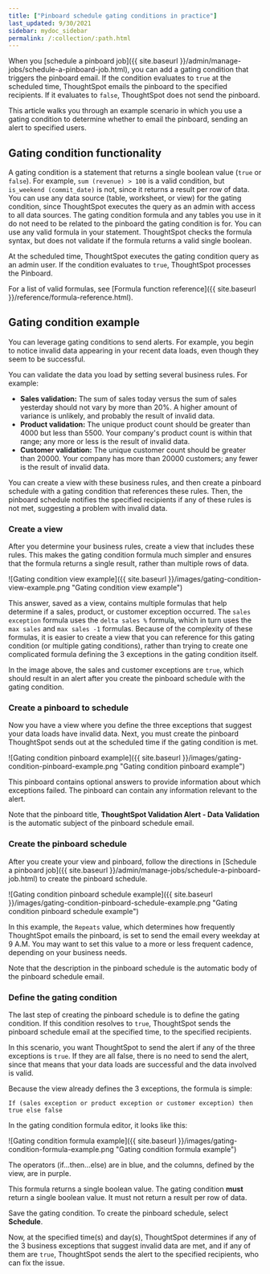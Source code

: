 ```yaml
---
title: ["Pinboard schedule gating conditions in practice"]
last_updated: 9/30/2021
sidebar: mydoc_sidebar
permalink: /:collection/:path.html
---
```

When you [schedule a pinboard job]({{ site.baseurl }}/admin/manage-jobs/schedule-a-pinboard-job.html), you can add a gating condition that triggers the pinboard email. If the condition evaluates to `true` at the scheduled time, ThoughtSpot emails the pinboard to the specified recipients. If it evaluates to `false`, ThoughtSpot does not send the pinboard.

This article walks you through an example scenario in which you use a gating condition to determine whether to email the pinboard, sending an alert to specified users.

## Gating condition functionality
A gating condition is a statement that returns a single boolean value (`true` or `false`). For example, `sum (revenue) > 100` is a valid condition, but `is_weekend (commit_date)` is not, since it returns a result per row of data. You can use any data source (table, worksheet, or view) for the gating condition, since ThoughtSpot executes the query as an admin with access to all data sources. The gating condition formula and any tables you use in it do not need to be related to the pinboard the gating condition is for. You can use any valid formula in your statement. ThoughtSpot checks the formula syntax, but does not validate if the formula returns a valid single boolean.

At the scheduled time, ThoughtSpot executes the gating condition query as an admin user. If the condition evaluates to `true`, ThoughtSpot processes the Pinboard.

For a list of valid formulas, see [Formula function reference]({{ site.baseurl }}/reference/formula-reference.html).

## Gating condition example
You can leverage gating conditions to send alerts. For example, you begin to notice invalid data appearing in your recent data loads, even though they seem to be successful.

You can validate the data you load by setting several business rules. For example:

* **Sales validation:** The sum of sales today versus the sum of sales yesterday should not vary by more than 20%. A higher amount of variance is unlikely, and probably the result of invalid data.
* **Product validation:** The unique product count should be greater than 4000 but less than 5500. Your company's product count is within that range; any more or less is the result of invalid data.
* **Customer validation:** The unique customer count should be greater than 20000. Your company has more than 20000 customers; any fewer is the result of invalid data.

You can create a view with these business rules, and then create a pinboard schedule with a gating condition that references these rules. Then, the pinboard schedule notifies the specified recipients if any of these rules is not met, suggesting a problem with invalid data.

### Create a view
After you determine your business rules, create a view that includes these rules. This makes the gating condition formula much simpler and ensures that the formula returns a single result, rather than multiple rows of data.

![Gating condition view example]({{ site.baseurl }}/images/gating-condition-view-example.png "Gating condition view example")

This answer, saved as a view, contains multiple formulas that help determine if a sales, product, or customer exception occurred. The `sales exception` formula uses the `delta sales %` formula, which in turn uses the `max sales` and `max sales -1` formulas. Because of the complexity of these formulas, it is easier to create a view that you can reference for this gating condition (or multiple gating conditions), rather than trying to create one complicated formula defining the 3 exceptions in the gating condition itself.

In the image above, the sales and customer exceptions are `true`, which should result in an alert after you create the pinboard schedule with the gating condition.

### Create a pinboard to schedule
Now you have a view where you define the three exceptions that suggest your data loads have invalid data. Next, you must create the pinboard ThoughtSpot sends out at the scheduled time if the gating condition is met.

![Gating condition pinboard example]({{ site.baseurl }}/images/gating-condition-pinboard-example.png "Gating condition pinboard example")

This pinboard contains optional answers to provide information about which exceptions failed. The pinboard can contain any information relevant to the alert.

Note that the pinboard title, **ThoughtSpot Validation Alert - Data Validation** is the automatic subject of the pinboard schedule email.

### Create the pinboard schedule
After you create your view and pinboard, follow the directions in [Schedule a pinboard job]({{ site.baseurl }}/admin/manage-jobs/schedule-a-pinboard-job.html) to create the pinboard schedule.

![Gating condition pinboard schedule example]({{ site.baseurl }}/images/gating-condition-pinboard-schedule-example.png "Gating condition pinboard schedule example")

In this example, the `Repeats` value, which determines how frequently ThoughtSpot emails the pinboard, is set to send the email every weekday at 9 A.M. You may want to set this value to a more or less frequent cadence, depending on your business needs.

Note that the description in the pinboard schedule is the automatic body of the pinboard schedule email.

### Define the gating condition
The last step of creating the pinboard schedule is to define the gating condition. If this condition resolves to `true`, ThoughtSpot sends the pinboard schedule email at the specified time, to the specified recipients.

In this scenario, you want ThoughtSpot to send the alert if any of the three exceptions is `true`. If they are all false, there is no need to send the alert, since that means that your data loads are successful and the data involved is valid.

Because the view already defines the 3 exceptions, the formula is simple:

```
If (sales exception or product exception or customer exception) then true else false
```

In the gating condition formula editor, it looks like this:

![Gating condition formula example]({{ site.baseurl }}/images/gating-condition-formula-example.png "Gating condition formula example")

The operators (if...then...else) are in blue, and the columns, defined by the view, are in purple.

This formula returns a single boolean value. The gating condition **must** return a single boolean value. It must not return a result per row of data.

Save the gating condition. To create the pinboard schedule, select **Schedule**.

Now, at the specified time(s) and day(s), ThoughtSpot determines if any of the 3 business exceptions that suggest invalid data are met, and if any of them are `true`, ThoughtSpot sends the alert to the specified recipients, who can fix the issue.
